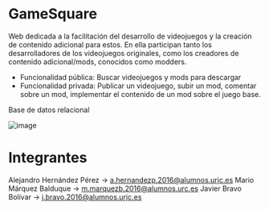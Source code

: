 # GameSquare

Web dedicada a la facilitación del desarrollo de videojuegos y la creación de contenido adicional para estos.
En ella participan tanto los desarrolladores de los videojuegos originales, como los creadores de contenido adicional/mods, conocidos como modders.

+ Funcionalidad pública: Buscar videojuegos y mods para descargar
+ Funcionalidad privada: Publicar un videojuego, subir un mod, comentar sobre un mod, implementar el contenido de un mod sobre el juego base.

Base de datos relacional

![image](bases_de_datos.png)

# Integrantes

Alejandro	Hernández Pérez -> a.hernandezp.2016@alumnos.urjc.es
Mario	Márquez Balduque -> m.marquezb.2016@alumnos.urc.es
Javier Bravo Bolívar ->	j.bravo.2016@alumnos.urjc.es

